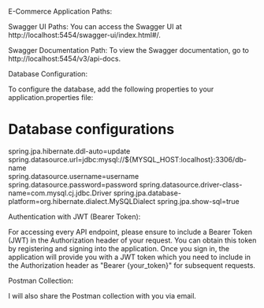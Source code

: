 E-Commerce Application Paths:

Swagger UI Paths:
You can access the Swagger UI at http://localhost:5454/swagger-ui/index.html#/.

Swagger Documentation Path:
To view the Swagger documentation, go to http://localhost:5454/v3/api-docs.

Database Configuration:

To configure the database, add the following properties to your application.properties file:
# Database configurations
spring.jpa.hibernate.ddl-auto=update
spring.datasource.url=jdbc:mysql://${MYSQL_HOST:localhost}:3306/db-name     
spring.datasource.username=username
spring.datasource.password=password
spring.datasource.driver-class-name=com.mysql.cj.jdbc.Driver
spring.jpa.database-platform=org.hibernate.dialect.MySQLDialect
spring.jpa.show-sql=true

Authentication with JWT (Bearer Token):

For accessing every API endpoint, please ensure to include a Bearer Token (JWT) in the Authorization header of your request. You can obtain this token by registering and signing into the application. Once you sign in, the application will provide you with a JWT token which you need to include in the Authorization header as "Bearer {your_token}" for subsequent requests.

Postman Collection:

I will also share the Postman collection with you via email.
